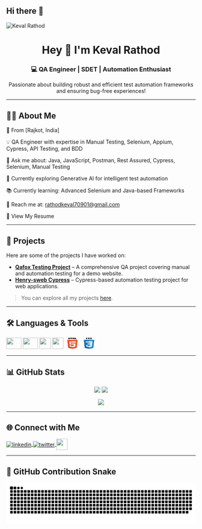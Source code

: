 ## Hi there 👋 
![Keval Rathod](https://img.shields.io/badge/Keval%20Rathod-%230b7285?style=for-the-badge&logoColor=white)

<h1 align="center">Hey 👋 I'm Keval Rathod</h1>
<h3 align="center">💻 QA Engineer | SDET | Automation Enthusiast</h3>
<p align="center">Passionate about building robust and efficient test automation frameworks and ensuring bug-free experiences!</p>

---

## 👨‍💻 About Me

🏡 From [Rajkot, India]

💡 QA Engineer with expertise in Manual Testing, Selenium, Appium, Cypress, API Testing, and BDD

💬 Ask me about: Java, JavaScript, Postman, Rest Assured, Cypress, Selenium, Manual Testing

🚀 Currently exploring Generative AI for intelligent test automation

📚 Currently learning: Advanced Selenium and Java-based Frameworks

📧 Reach me at: rathodkeval70901@gmail.com

📄 View My Resume

---

## 🚀 Projects

Here are some of the projects I have worked on:

- **[Qafox Testing Project](https://github.com/keval-design/Qafox_Testing_Project)** – A comprehensive QA project covering manual and automation testing for a demo website.  
- **[Henry-sweb Cypress](https://github.com/keval-design/Henry-sweb_Cypress)** – Cypress-based automation testing project for web applications.  

> You can explore all my projects [here](https://github.com/keval-design).

---

## 🛠️ Languages & Tools

<p align="left">
<img src="https://cdn.jsdelivr.net/gh/devicons/devicon/icons/java/java-original.svg" height="30" width="40" />
<img src="https://cdn.jsdelivr.net/gh/devicons/devicon/icons/javascript/javascript-original.svg" height="30" width="40" />
<img src="https://www.vectorlogo.zone/logos/getpostman/getpostman-icon.svg" height="30" width="30" />
<img src="https://www.vectorlogo.zone/logos/cucumberio/cucumberio-icon.svg" height="30" width="30" />
<img src="https://raw.githubusercontent.com/devicons/devicon/master/icons/html5/html5-original-wordmark.svg" height="30" width="40" />
<img src="https://raw.githubusercontent.com/devicons/devicon/master/icons/css3/css3-original-wordmark.svg" height="30" width="40" />
</p>

---

## 📊 GitHub Stats

<p align="center">
<img src="https://github-readme-stats.vercel.app/api?username=keval-design&show_icons=true&theme=dark" width="48%" />
<img src="https://github-readme-streak-stats.herokuapp.com/?user=keval-design&theme=dark" width="48%" />
</p>

<p align="center">
<img src="https://github-readme-stats.vercel.app/api/top-langs/?username=keval-design&layout=compact&theme=dark" width="48%" />
</p>

---

## 🌐 Connect with Me

<p align="left">
<a href="https://www.linkedin.com/in/keval-rathod-0a3518306/" target="blank">
<img align="center" src="https://cdn.jsdelivr.net/gh/devicons/devicon/icons/linkedin/linkedin-original.svg" alt="linkedin" height="30" width="30" />
</a>
<a href="https://x.com/kevalrathodd" target="blank">
<img align="center" src="https://cdn.jsdelivr.net/gh/devicons/devicon/icons/twitter/twitter-original.svg" alt="twitter" height="30" width="30" />
</a>
<a href="https://www.youtube.com/@yourchannel" target="blank">
<img align="center" src="https://cdn-icons-png.flaticon.com/512/1384/1384060.png" height="30" width="30" />
</a>
</p>

---

## 🐍 GitHub Contribution Snake

<picture>
<source media="(prefers-color-scheme: dark)" srcset="https://raw.githubusercontent.com/platane/snk/output/github-contribution-grid-snake-dark.svg" />
<source media="(prefers-color-scheme: light)" srcset="https://raw.githubusercontent.com/platane/snk/output/github-contribution-grid-snake.svg" />
<img alt="github contribution grid snake animation" src="https://raw.githubusercontent.com/platane/snk/output/github-contribution-grid-snake.svg" />
</picture>
